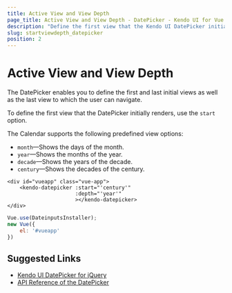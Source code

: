 ```yaml
---
title: Active View and View Depth
page_title: Active View and View Depth - DatePicker - Kendo UI for Vue
description: "Define the first view that the Kendo UI DatePicker initially renders in Vue projects."
slug: startviewdepth_datepicker
position: 2
---
```


# Active View and View Depth

The DatePicker enables you to define the first and last initial views as well as the last view to which the user can navigate.

To define the first view that the DatePicker initially renders, use the `start` option.

The Calendar supports the following predefined view options:
* `month`&mdash;Shows the days of the month.
* `year`&mdash;Shows the months of the year.
* `decade`&mdash;Shows the years of the decade.
* `century`&mdash;Shows the decades of the century.

```html-preview
<div id="vueapp" class="vue-app">
    <kendo-datepicker :start="'century'"
                      :depth="'year'"
                      ></kendo-datepicker>    
</div>
```
```js
Vue.use(DateinputsInstaller);
new Vue({
	el: '#vueapp'
})        
```

## Suggested Links

* [Kendo UI DatePicker for jQuery](https://docs.telerik.com/kendo-ui/controls/editors/datepicker/overview)
* [API Reference of the DatePicker](https://docs.telerik.com/kendo-ui/api/javascript/ui/datepicker)
